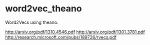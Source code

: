 # word2vec_theano

Word2Vecs using theano.

http://arxiv.org/pdf/1310.4546.pdf
http://arxiv.org/pdf/1301.3781.pdf
http://research.microsoft.com/pubs/189726/rvecs.pdf
